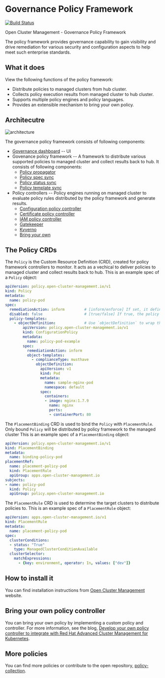 [comment]: # ( Copyright Contributors to the Open Cluster Management project )

# Governance Policy Framework
[![Build Status](https://travis-ci.com/open-cluster-management/governance-policy-framework.svg?token=2jHocNax82kqKsGV1uTE&branch=main)](https://travis-ci.com/open-cluster-management/governance-policy-framework)

Open Cluster Management - Governance Policy Framework

The policy framework provides governance capability to gain visibility and drive remediation for various security and configuration aspects to help meet such enterprise standards.

## What it does

View the following functions of the policy framework: 

* Distribute policies to managed clusters from hub cluster.
* Collects policy execution results from managed cluster to hub cluster.
* Supports multiple policy engines and policy languages.
* Provides an extensible mechanism to bring your own policy.

## Architecutre

![architecture](images/policy-framework-architecture-diagram.jpg)

The governance policy framework consists of following components:

- [Governance dashboard](https://github.com/open-cluster-management/grc-ui) -- UI
- Govenance policy framework -- A framework to distribute various supported policies to managed cluster and collect results back to hub. It consists of following components:
    - [Policy propagator](https://github.com/open-cluster-management/governance-policy-propagator) 
    - [Policy spec sync](https://github.com/open-cluster-management/governance-policy-spec-sync)
    - [Policy status sync](https://github.com/open-cluster-management/governance-policy-status-sync)
    - [Policy template sync](https://github.com/open-cluster-management/governance-policy-template-sync)
- Policy controllers -- Policy engines running on managed cluster to evaluate policy rules distributed by the policy framework and generate results.
    - [Configuration policy controller](https://github.com/open-cluster-management/config-policy-controller)
    - [Certificate policy controller](https://github.com/open-cluster-management/cert-policy-controller)
    - [IAM policy controller](https://github.com/open-cluster-management/iam-policy-controller)
    - [Gatekeeper](https://github.com/open-policy-agent/gatekeeper)
    - [Kyverno](https://github.com/kyverno/kyverno/)
    - [Bring your own](#bring-your-own-policy-controller)

## The Policy CRDs

The `Policy` is the Custom Resource Definition (CRD), created for policy framework controllers to monitor. It acts as a vechical to deliver policies to managed cluster and collect results back to hub.
This is an example spec of a `Policy` object:
```yaml
apiVersion: policy.open-cluster-management.io/v1
kind: Policy
metadata:
  name: policy-pod
spec:
  remediationAction: inform         # [inform/enforce] If set, it defines the remediationAction globally.
  disabled: false                   # [true/false] If true, the policy will not be distributed to the managed cluster.
  policy-templates:             
    - objectDefinition:             # Use `objectDefinition` to wrap the policy resource to be distributed to the managed cluster
        apiVersion: policy.open-cluster-management.io/v1
        kind: ConfigurationPolicy
        metadata:
          name: policy-pod-example
        spec:
          remediationAction: inform
          object-templates:
            - complianceType: musthave
              objectDefinition:
                apiVersion: v1
                kind: Pod 
                metadata:
                  name: sample-nginx-pod
                  namespace: default
                spec:
                  containers:
                  - image: nginx:1.7.9
                    name: nginx
                    ports:
                    - containerPort: 80
```

The `PlacementBinding` CRD is used to bind the `Policy` with `PlacementRule`. Only bound `Policy` will be distributed by policy framework to the managed cluster
This is an example spec of a `PlacementBinding` object:
```yaml
apiVersion: policy.open-cluster-management.io/v1
kind: PlacementBinding
metadata:
  name: binding-policy-pod
placementRef:
  name: placement-policy-pod
  kind: PlacementRule
  apiGroup: apps.open-cluster-management.io
subjects:
- name: policy-pod
  kind: Policy
  apiGroup: policy.open-cluster-management.io
```

The `PlacementRule` CRD is used to determine the target clusters to distribute policies to.
This is an example spec of a `PlacementRule` object:
```yaml
apiVersion: apps.open-cluster-management.io/v1
kind: PlacementRule
metadata:
  name: placement-policy-pod
spec:
  clusterConditions:
  - status: "True"
    type: ManagedClusterConditionAvailable
  clusterSelector:
    matchExpressions:
      - {key: environment, operator: In, values: ["dev"]}
```

## How to install it

You can find installation instructions from [Open Cluster Management](https://open-cluster-management.io/) website.

## Bring your own policy controller

You can bring your own policy by implementing a custom policy and controller. For more information, see the blog, [Develop your own policy controller to integrate with Red Hat Advanced Cluster Management for Kubernetes](https://www.openshift.com/blog/develop-your-own-policy-controller-to-integrate-with-red-hat-advanced-cluster-management-for-kubernetes).

## More policies

You can find more policies or contribute to the open repository, [policy-collection](https://github.com/open-cluster-management/policy-collection).
